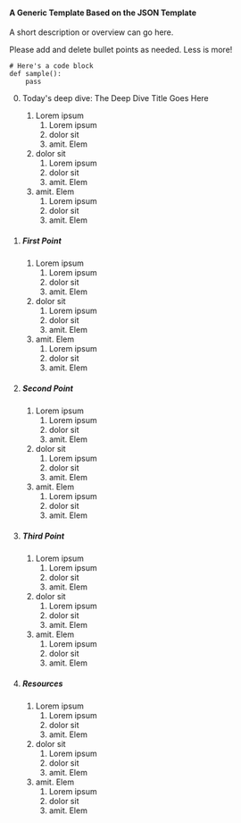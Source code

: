 

#### A Generic Template Based on the JSON Template

A short description or overview can go here.

Please add and delete bullet points as needed. Less is more!

    # Here's a code block
    def sample():
        pass

0. Today's deep dive: The Deep Dive Title Goes Here
    1. Lorem ipsum
        1. Lorem ipsum
        2. dolor sit
        3. amit. Elem
    2. dolor sit
        1. Lorem ipsum
        2. dolor sit
        3. amit. Elem
    3. amit. Elem
        1. Lorem ipsum
        2. dolor sit
        3. amit. Elem


1. ##### First Point
    1. Lorem ipsum
        1. Lorem ipsum
        2. dolor sit
        3. amit. Elem
    2. dolor sit
        1. Lorem ipsum
        2. dolor sit
        3. amit. Elem
    3. amit. Elem
        1. Lorem ipsum
        2. dolor sit
        3. amit. Elem

2. ##### Second Point
    1. Lorem ipsum
        1. Lorem ipsum
        2. dolor sit
        3. amit. Elem
    2. dolor sit
        1. Lorem ipsum
        2. dolor sit
        3. amit. Elem
    3. amit. Elem
        1. Lorem ipsum
        2. dolor sit
        3. amit. Elem

3. ##### Third Point
    1. Lorem ipsum
        1. Lorem ipsum
        2. dolor sit
        3. amit. Elem
    2. dolor sit
        1. Lorem ipsum
        2. dolor sit
        3. amit. Elem
    3. amit. Elem
        1. Lorem ipsum
        2. dolor sit
        3. amit. Elem

4. ##### Resources
    1. Lorem ipsum
        1. Lorem ipsum
        2. dolor sit
        3. amit. Elem
    2. dolor sit
        1. Lorem ipsum
        2. dolor sit
        3. amit. Elem
    3. amit. Elem
        1. Lorem ipsum
        2. dolor sit
        3. amit. Elem
